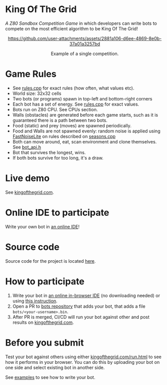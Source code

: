# King Of The Grid

*A Z80 Sandbox Competition Game* in which developers can write
bots to compete on the most efficient algorithm to be King Of The Grid!

<div align="center">

https://github.com/user-attachments/assets/2881a106-d6ee-4869-8e0b-37a01a3257bd

  Example of a single competition.
</div>

# Game Rules

* See [rules.cpp](https://github.com/kingofthegrid/king-of-the-grid/blob/master/src/rules.cpp) for exact rules (how often, what values etc).
* World size: 32x32 cells
* Two bots (or programs) spawn in top-left and bottom-right corners
* Each bot has a set of energy. See [rules.cpp](https://github.com/kingofthegrid/king-of-the-grid/blob/master/src/rules.cpp) for exact values.
* Bots run on Z80 CPU. See CPUs section.
* Walls (obstacles) are generated before each game starts, such as it is guaranteed there is a path between two bots.
* Food (static) and prey (moves) are spawned periodically.
* Food and Walls are not spawned evenly: random noise is applied using [FastNoiseLite](https://github.com/Auburn/FastNoiseLite) on rules described on [seasons.cpp](src/seasons.cpp)
* Both can move around, eat, scan environment and clone themselves. See [bot_api.h](https://github.com/kingofthegrid/king-of-the-grid/blob/master/bot-api/bot_api.h)
* Bot that survives the longest, wins.
* If both bots survive for too long, it's a draw.

# Live demo

See [kingofthegrid.com](https://kingofthegrid.com/run.html).

# Online IDE to participate

Write your own bot in [an online IDE](https://kingofthegrid.com/ide/)!

# Source code

Source code for the project is located [here](https://github.com/kingofthegrid/king-of-the-grid/).

# How to participate

1. Write your bot in [an online in-browser IDE](https://kingofthegrid.com/ide/) (no downloading needed) or using [this instruction](https://github.com/kingofthegrid/king-of-the-grid?tab=readme-ov-file#how-to-write-your-bot).
2. Open a PR to [bots repository](https://github.com/kingofthegrid/bots) that adds your bot, that adds a file `bots/<your-username>.bin`.
3. After PR is merged, CI/CD will run your bot against other and post results on [kingofthegrid.com](https://kingofthegrid.com).

# Before you submit

Test your bot against others using either [kingofthegrid.com/run.html](https://kingofthegrid.com/run.html) to see how it performs in your browser. You can do this by uploading your bot on one side and select existing bot in another side.

See [examples](https://github.com/kingofthegrid/king-of-the-grid/tree/master/examples) to see how to write your bot. 


